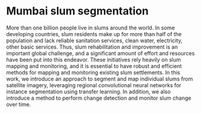 # Mumbai slum segmentation

More than one billion people live in slums around the world. In some developing
countries, slum residents make up for more than half of the population and lack
reliable sanitation services, clean water, electricity, other basic services. Thus, slum
rehabilitation and improvement is an important global challenge, and a significant
amount of effort and resources have been put into this endeavor. These initiatives
rely heavily on slum mapping and monitoring, and it is essential to have robust
and efficient methods for mapping and monitoring existing slum settlements. In
this work, we introduce an approach to segment and map individual slums from
satellite imagery, leveraging regional convolutional neural networks for instance
segmentation using transfer learning. In addition, we also introduce a method to
perform change detection and monitor slum change over time.
